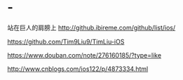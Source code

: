 # -
站在巨人的肩膀上
http://github.ibireme.com/github/list/ios/

https://github.com/Tim9Liu9/TimLiu-iOS

https://www.douban.com/note/276160185/?type=like

http://www.cnblogs.com/ios122/p/4873334.html
